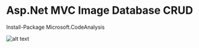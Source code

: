 # Asp.Net MVC Image Database CRUD

Install-Package Microsoft.CodeAnalysis

![alt text](https://raw.githubusercontent.com/ludakludi/ImageDatabaseCRUD/master/DemoImg.png)
